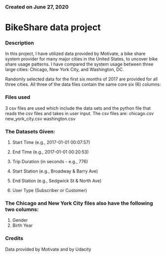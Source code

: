 ### Created on June 27, 2020


# BikeShare data project

### Description
In this project, I have utilized data provided by Motivate, a bike share system provider for many major cities in the United States, to uncover bike share usage patterns. I have compared the system usage between three large cities: Chicago, New York City, and Washington, DC.

Randomly selected data for the first six months of 2017 are provided for all three cities. All three of the data files contain the same core six (6) columns:

### Files used
3 csv files are used which include the data sets and the python file that reads the csv files and takes in user input.
The csv files are:
chicago.csv
new_york_city.csv
washington.csv

### The Datasets Given:

1. Start Time (e.g., 2017-01-01 00:07:57)

2. End Time (e.g., 2017-01-01 00:20:53)

3. Trip Duration (in seconds - e.g., 776)

4. Start Station (e.g., Broadway & Barry Ave)

5. End Station (e.g., Sedgwick St & North Ave)

6. User Type (Subscriber or Customer)

### The Chicago and New York City files also have the following two columns:

1. Gender
2. Birth Year

### Credits
Data provided by Motivate and by Udacity
